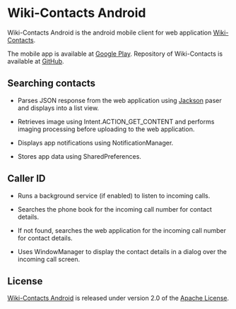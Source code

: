 # Wiki-Contacts Android

Wiki-Contacts Android is the android mobile client for web application [Wiki-Contacts]. 

The mobile app is available at [Google Play]. Repository of Wiki-Contacts is available at [GitHub].


## Searching contacts

- Parses JSON response from the web application using [Jackson] paser and displays into a list view. 

- Retrieves image using Intent.ACTION_GET_CONTENT and performs imaging processing before uploading to the web application.

- Displays app notifications using NotificationManager.

- Stores app data using SharedPreferences.


## Caller ID 

- Runs a background service (if enabled) to listen to incoming calls.

- Searches the phone book for the incoming call number for contact details. 

- If not found, searches the web application for the incoming call number for contact details.

- Uses WindowManager to display the contact details in a dialog over the incoming call screen. 


## License

[Wiki-Contacts Android] is released under version 2.0 of the [Apache License].


[Wiki-Contacts Android]: https://play.google.com/store/apps/details?id=com.kahkong.wikicontacts
[Wiki-Contacts]: http://wiki-contacts.com
[Google Play]: https://play.google.com/store/apps/details?id=com.kahkong.wikicontacts
[GitHub]: https://github.com/strengthandwill/wiki-contacts
[Jackson]: http://jackson.codehaus.org/
[Apache License]: http://www.apache.org/licenses/LICENSE-2.0